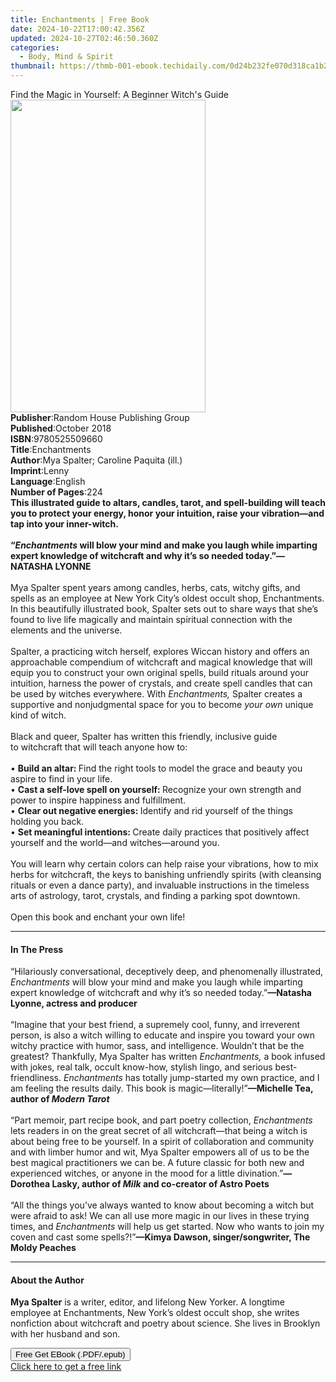 ```yaml
---
title: Enchantments | Free Book
date: 2024-10-22T17:00:42.356Z
updated: 2024-10-27T02:46:50.360Z
categories:
  - Body, Mind & Spirit
thumbnail: https://thmb-001-ebook.techidaily.com/0d24b232fe070d318ca1b281bde1688de142dfe90aa484adc07b667c6e188b40.jpg
---
```

<main id="book-container">
  <div class="flex flex-col">
    <div class="book-brief flex-1 py-6 px-4 sm:p-6 md:py-10 md:px-8">
      <!-- brief-->
      <div class="book-brief-main">
        Find the Magic in Yourself: A Beginner Witch's Guide
      </div>
    </div>
    <div
      class="book-meta-info flex-1 grid gap-4 col-start-1 col-end-3 row-start-1 sm:mb-6 sm:grid-cols-4 lg:gap-6 lg:col-start-2 lg:row-end-6 lg:row-span-6 lg:mb-0"
    >
      <div
        class="book-meta-info-left place-content-center mt-4 p-4 text-sm leading-6 col-start-2 col-span-2 dark:text-slate-400"
      >
        <img
          class="w-full h-500 object-cover rounded-lg sm:h-255 sm:col-span-2 lg:col-span-full"
          src="https://img-001-ebook.techidaily.com/b4e0e9d083f9a2cfa4b9a0457ef8fdd87d1a6c0343bd53975b9f33b25a41d95d.jpg"
          alt=""
          width="312"
          height="500"
        />
      </div>
      <div
        class="book-meta-info-right mt-2 col-start-1 row-start-2 col-span-3 self-center"
      >
        <!-- meta data  -->
        <div class="flex flex-col px-4 md:px-8">
          <div class="flex-1">
            <strong>Publisher</strong>:<span class="px-2"
              >Random House Publishing Group</span
            >
          </div>
          <div class="flex-1">
            <strong>Published</strong>:<span class="px-2">October 2018</span>
          </div>
          <div class="flex-1">
            <strong>ISBN</strong>:<span class="px-2">9780525509660</span>
          </div>
          <div class="flex-1">
            <strong>Title</strong>:<span class="px-2">Enchantments</span>
          </div>
          <div class="flex-1">
            <strong>Author</strong>:<span class="px-2"
              >Mya Spalter; Caroline Paquita (ill.)</span
            >
          </div>
          <div class="flex-1">
            <strong>Imprint</strong>:<span class="px-2">Lenny</span>
          </div>
          <div class="flex-1">
            <strong>Language</strong>:<span class="px-2">English</span>
          </div>
          <div class="flex-1">
            <strong>Number of Pages</strong>:<span class="px-2">224</span>
          </div>
        </div>
      </div>
    </div>
    <div class="book-description flex-1 py-6 px-4 sm:p-6 md:py-10 md:px-8">
      <div class="book-description-main">
        <div accordion-content="" id="description">
          <b
            >This illustrated guide to altars, candles, tarot, and
            spell-building will teach you to protect your energy, honor your
            intuition, raise your vibration—and tap into your inner-witch.&nbsp; </b
          ><br />&nbsp;<br /><b
            >“<i>Enchantments</i> will blow your mind and make you laugh while
            imparting expert knowledge of&nbsp;witchcraft&nbsp;and why it’s so
            needed today.”—NATASHA LYONNE</b
          ><br /><br />Mya Spalter spent years among candles, herbs,
          cats,&nbsp;witchy gifts,&nbsp;and spells as an employee at New York
          City’s oldest occult shop, Enchantments. In this beautifully
          illustrated book, Spalter sets out to share ways that she’s found to
          live life magically and maintain spiritual connection with the
          elements and the universe.&nbsp;<br />&nbsp;<br />Spalter, a
          practicing&nbsp;witch&nbsp;herself, explores&nbsp;Wiccan&nbsp;history
          and offers an approachable compendium of&nbsp;witchcraft&nbsp;and
          magical knowledge that will equip you to construct your own original
          spells, build rituals around your intuition,&nbsp;harness the power of
          crystals, and create spell candles that can be used
          by&nbsp;witches&nbsp;everywhere. With <i>Enchantments, </i>Spalter
          creates a supportive and nonjudgmental space for you to become
          <i>your own </i>unique kind of&nbsp;witch.<br />&nbsp;<br />Black and
          queer, Spalter has written this friendly, inclusive guide
          to&nbsp;witchcraft&nbsp;that will teach anyone how to:&nbsp;<br />&nbsp;<br />•
          <b>Build an altar: </b>Find the right tools to model the grace and
          beauty you aspire to find in your life.&nbsp;<br />•
          <b>Cast a self-love spell on yourself: </b>Recognize your own strength
          and power to inspire happiness and fulfillment.&nbsp;<br />•
          <b>Clear out negative energies: </b>Identify and rid yourself of the
          things holding you back.&nbsp;<br />•
          <b>Set meaningful intentions: </b>Create daily practices that
          positively affect yourself and the world—and&nbsp;witches—around
          you.&nbsp;<br />&nbsp;<br />You will learn&nbsp;why&nbsp;certain
          colors can help raise your vibrations,&nbsp;how to mix herbs for
          witchcraft, the keys to banishing unfriendly spirits (with cleansing
          rituals or even a dance party), and invaluable instructions in the
          timeless arts of astrology,&nbsp;tarot, crystals, and finding a
          parking spot downtown.&nbsp;<br />&nbsp;<br />Open this book and
          enchant your own life!
        </div>
        <div class="accordion-fader"></div>
      </div>
    </div>
    <div class="book-excerpts flex-1 py-6 px-4 sm:p-6 md:py-10 md:px-8">
      <!-- excerpts-->
      <div class="book-excerpts-main">
        <hr />
        <h4 class="placeholder placeholder-heading">
          <span>In The Press</span>
        </h4>
        <p>
          “Hilariously conversational, deceptively deep, and phenomenally
          illustrated, <i>Enchantments </i>will blow your mind and make you
          laugh while imparting expert knowledge of witchcraft and why it’s so
          needed today.”<b>—Natasha Lyonne, actress and producer</b><br />
          <b>&nbsp;</b><br />
          “Imagine that your best friend, a supremely cool, funny, and
          irreverent person, is also a witch willing to educate and inspire you
          toward your own witchy practice with humor, sass, and intelligence.
          Wouldn’t that be the greatest? Thankfully, Mya Spalter has written
          <i>Enchantments, </i>a book infused with jokes, real talk, occult
          know-how, stylish lingo, and serious best-friendliness.
          <i>Enchantments</i> has totally jump-started my own practice, and I am
          feeling the results daily. This book is magic—literally!”<b
            >—Michelle Tea, author of <i>Modern Tarot</i></b
          ><br />
          &nbsp;<br />
          “Part memoir, part recipe book, and part poetry collection,
          <i>Enchantments </i>lets readers in on the great secret of all
          witchcraft—that being a witch is about being free to be yourself. In a
          spirit of collaboration and community and with limber humor and wit,
          Mya Spalter empowers all of us to be the best magical practitioners we
          can be. A future classic for both new and experienced witches, or
          anyone in the mood for a little divination.”<b
            >—Dorothea Lasky, author of <i>Milk</i> and co-creator of Astro
            Poets</b
          ><br />
          &nbsp;<br />
          “All the things you’ve always wanted to know about becoming a witch
          but were afraid to ask! We can all use more magic in our lives in
          these trying times, and <i>Enchantments</i> will help us get started.
          Now who wants to join my coven and cast some spells?!”<b
            >—Kimya Dawson, singer/songwriter, The Moldy Peaches</b
          >
        </p>
      </div>
    </div>
    <div class="book-about-author flex-1 py-6 px-4 sm:p-6 md:py-10 md:px-8">
      <!-- about author-->
      <div class="book-main-author-main">
        <hr />
        <h4 class="placeholder placeholder-heading">
          <span>About the Author</span>
        </h4>
        <p>
          <b>Mya Spalter</b> is a writer, editor, and lifelong New Yorker. A
          longtime employee at Enchantments, New York’s oldest occult shop, she
          writes nonfiction about witchcraft and poetry about science. She lives
          in Brooklyn with her husband and son.
        </p>
      </div>
    </div>
    <div class="book-free-get flex-1 py-6 px-4 sm:p-6 md:py-10 md:px-8">
      <button
        id="btn-free-get"
        class="bg-blue-500 hover:bg-blue-700 text-white font-bold py-2 px-4 rounded"
      >
        Free Get EBook (.PDF/.epub)
      </button>
      <div id="countdown-display" class="px-2 text-lg mt-2"></div>
      <a
        id="free-link"
        class="hidden bg-blue-500 hover:bg-blue-700 text-white font-bold py-2 px-4 rounded"
        href="https://www.ebooks.com/en-us/book/95937128/enchantments/mya-spalter/"
        target="_blank"
        >Click here to get a free link</a
      >
    </div>
    <script>
      let countdownTime = 0;
      let countdownInterval = null;
      document
        .getElementById('btn-free-get')
        .addEventListener('click', startCountdown);
      function startCountdown() {
        countdownTime = new Date().getTime() + 60000 * 3;
        countdownInterval = setInterval(updateCountdown, 1000);
        document.getElementById('btn-free-get').disabled = true;
        document
          .getElementById('btn-free-get')
          .classList.add('bg-gray-500', 'cursor-not-allowed');
      }
      function updateCountdown() {
        let currentTime = new Date().getTime();
        let timeLeft = countdownTime - currentTime;
        let secondsLeft = Math.floor(timeLeft / 1000);
        document.getElementById('countdown-display').innerHTML =
          `Remaining time: ${secondsLeft} seconds.`;
        if (secondsLeft <= 0) {
          clearInterval(countdownInterval);
          document.getElementById('btn-free-get').classList.add('hidden');
          document.getElementById('free-link').classList.remove('hidden');
          document.getElementById('countdown-display').innerHTML = '';
        }
      }
    </script>
  </div>
</main>

<ins class="adsbygoogle"
      style="display:block"
      data-ad-client="ca-pub-7571918770474297"
      data-ad-slot="8358498916"
      data-ad-format="auto"
      data-full-width-responsive="true"></ins>
    